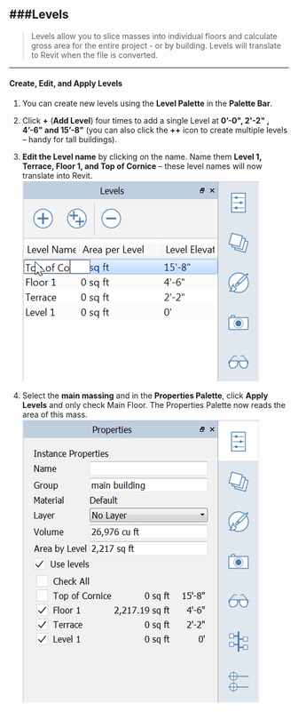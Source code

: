 ###Levels
---
>Levels allow you to slice masses into individual floors and calculate
gross area for the entire project - or by building. Levels will
translate to Revit when the file is converted.

---

#### Create, Edit, and Apply Levels
1. You can create new levels using the **Level Palette** in the **Palette Bar**.

2. Click **+** (**Add Level**) four times to add a single Level at **0’-0", 2'-2" , 4’-6" **and** 15’-8"** (you can also click the **++** icon to create multiple levels – handy for tall buildings).

3. **Edit the Level name** by clicking on the name. Name them **Level 1, Terrace, Floor 1, **and** Top of Cornice** – these level names will now translate into Revit.
![](./images/9e8a88d9-1eef-4f5e-9061-5aa8f5319067.png)

4. Select the **main massing** and in the **Properties Palette**, click **Apply Levels** and only check Main Floor. The Properties Palette now reads the area of this mass. 
**![](./images/8b2036b8-b627-44a2-ada8-b901cdb380d2.png)**